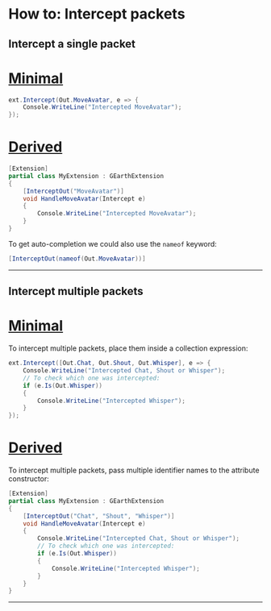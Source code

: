 # How to: Intercept packets

## Intercept a single packet

# [Minimal](#tab/minimal)

```csharp
ext.Intercept(Out.MoveAvatar, e => {
    Console.WriteLine("Intercepted MoveAvatar");
});
```

# [Derived](#tab/derived)

```csharp
[Extension]
partial class MyExtension : GEarthExtension
{
    [InterceptOut("MoveAvatar")]
    void HandleMoveAvatar(Intercept e)
    {
        Console.WriteLine("Intercepted MoveAvatar");
    }
}
```

To get auto-completion we could also use the `nameof` keyword:
```csharp
[InterceptOut(nameof(Out.MoveAvatar))]
```

---

## Intercept multiple packets

# [Minimal](#tab/minimal)

To intercept multiple packets, place them inside a collection expression:

```csharp
ext.Intercept([Out.Chat, Out.Shout, Out.Whisper], e => {
    Console.WriteLine("Intercepted Chat, Shout or Whisper");
    // To check which one was intercepted:
    if (e.Is(Out.Whisper))
    {
        Console.WriteLine("Intercepted Whisper");
    }
});
```

# [Derived](#tab/derived)

To intercept multiple packets, pass multiple identifier names to the attribute constructor:

```csharp
[Extension]
partial class MyExtension : GEarthExtension
{
    [InterceptOut("Chat", "Shout", "Whisper")]
    void HandleMoveAvatar(Intercept e)
    {
        Console.WriteLine("Intercepted Chat, Shout or Whisper");
        // To check which one was intercepted:
        if (e.Is(Out.Whisper))
        {
            Console.WriteLine("Intercepted Whisper");
        }
    }
}
```

---
